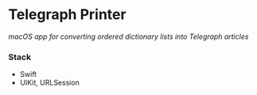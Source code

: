# Telegraph Printer
_macOS app for converting ordered dictionary lists into Telegraph articles_

### Stack
* Swift
* UIKit, URLSession
